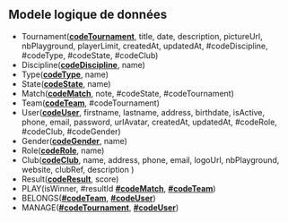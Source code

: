 ## Modele logique de données

- Tournament(**<ins>codeTournament</ins>**, title, date, description, pictureUrl, nbPlayground, playerLimit, createdAt, updatedAt, #codeDiscipline, #codeType, #codeState, #codeClub)
- Discipline(**<ins>codeDiscipline</ins>**, name)
- Type(**<ins>codeType</ins>**, name)
- State(**<ins>codeState</ins>**, name)
- Match(**<ins>codeMatch</ins>**, note, #codeState, #codeTournament)
- Team(**<ins>codeTeam</ins>**, #codeTournament)
- User(**<ins>codeUser</ins>**, firstname, lastname, address, birthdate, isActive, phone, email, password, urlAvatar, createdAt, updatedAt, #codeRole, #codeClub, #codeGender)
- Gender(**<ins>codeGender</ins>**, name)
- Role(**<ins>codeRole</ins>**, name)
- Club(**<ins>codeClub</ins>**, name, address, phone, email, logoUrl, nbPlayground, website, clubRef, description )
- Result(**<ins>codeResult</ins>**, score)
- PLAY(isWinner, #resultId **<ins>#codeMatch</ins>**, **<ins>#codeTeam</ins>**)
- BELONGS(**<ins>#codeTeam</ins>**, **<ins>#codeUser</ins>**)
- MANAGE(**<ins>#codeTournament</ins>**, **<ins>#codeUser</ins>**)